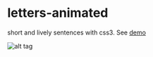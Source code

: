 # letters-animated
short and lively sentences with css3. See [demo](https://interaminense.github.io/letters-animated)

![alt tag](https://raw.githubusercontent.com/interaminense/letters-animated/9c017761b56ea2235f6776394bcc0981b932bd95/images/letters-animated.gif)
